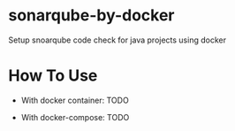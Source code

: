 # sonarqube-by-docker
Setup snoarqube code check for java projects using docker

# How To Use

- With docker container: TODO

- With docker-compose: TODO
